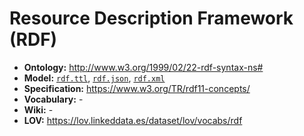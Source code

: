 # Resource Description Framework (RDF)

- **Ontology:** http://www.w3.org/1999/02/22-rdf-syntax-ns#
- **Model:** [`rdf.ttl`](rdf.ttl), [`rdf.json`](rdf.json), [`rdf.xml`](rdf.xml)
- **Specification:** https://www.w3.org/TR/rdf11-concepts/
- **Vocabulary:** -
- **Wiki:** -
- **LOV:** https://lov.linkeddata.es/dataset/lov/vocabs/rdf
